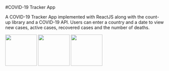 #COVID-19 Tracker App

A COVID-19 Tracker App implemented with ReactJS along with the count-up library and a COVID-19 API. Users can enter a country and a date to view new cases, active cases, recovered cases and the number of deaths.

<img src="https://user-images.githubusercontent.com/67498282/116749306-5fec6200-aa1e-11eb-8052-fff282a3ca62.PNG" width="100" height="100">
<img src="https://user-images.githubusercontent.com/67498282/116749328-68449d00-aa1e-11eb-8ff8-fa8b28ce8114.PNG" width="100" height="100">
<img src="https://user-images.githubusercontent.com/67498282/116749352-70044180-aa1e-11eb-8329-6ce8fe640948" width="100" height="100">





